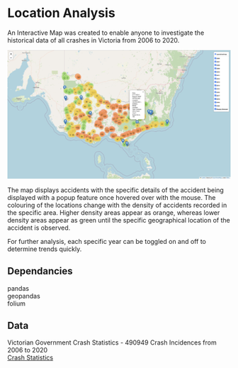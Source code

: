 # Location Analysis

An Interactive Map was created to enable anyone to investigate the historical data of all crashes in Victoria from 2006 to 2020.

![Interactive Map](Images/interactive-map-victoria.png)

The map displays accidents with the specific details of the accident being displayed with a popup feature once hovered over with the mouse. The colouring of the locations change with the density of accidents recorded in the specific area. Higher density areas appear as orange, whereas lower density areas appear as green until the specific geographical location of the accident is observed.

For further analysis, each specific year can be toggled on and off to determine trends quickly. 

## Dependancies
pandas \
geopandas \
folium

## Data

Victorian Government Crash Statistics - 490949 Crash Incidences from 2006 to 2020 \
[Crash Statistics](https://discover.data.vic.gov.au/dataset/crash-stats-data-extract)
